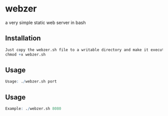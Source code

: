 # webzer
a very simple static web server in bash

## Installation

``` r
Just copy the webzer.sh file to a writable directory and make it executable:
chmod +x webzer.sh
```

## Usage

``` r
Usage: ./webzer.sh port
```

## Usage

``` r
Example: ./webzer.sh 8080
```
